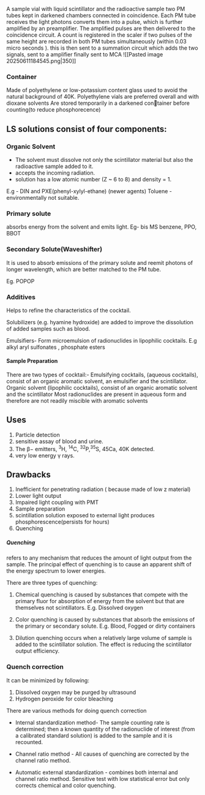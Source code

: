  A sample vial with liquid scintillator and 
the radioactive sample two PM tubes kept in darkened chambers connected in 
coincidence. Each PM tube receives the light photons   converts them into a pulse, which is further amplified by an preamplifier.  The amplified pulses are then delivered to the coincidence circuit. A count is registered in the scaler if two pulses of the same height are recorded in both PM tubes simultaneously (within 0.03 micro seconds ). this is then sent to a summation circuit which adds the two signals, sent to a amplifier finally sent to MCA
![[Pasted image 20250611184545.png|350]]

### Container
Made of polyethylene or low-potassium content glass used to avoid the natural background of 40K.
Polyethylene vials are preferred overall and with dioxane solvents 
Are stored temporarily in a darkened con￾tainer before counting(to reduce phosphorecence) 

## LS solutions consist of four components:

### Organic Solvent
- The solvent must dissolve not only the scintillator material but also the radioactive sample added to it.
- accepts the incoming radiation.
- solution has a low atomic number (Z ~ 6 to 8) and density = 1.

E.g - DIN and PXE(phenyl-xylyl-ethane) (newer agents) 
     Toluene - environmentally not suitable.

### Primary solute
absorbs energy from the solvent and emits light.
Eg- bis MS benzene, PPO, BBOT

### Secondary Solute(Waveshifter)

It is used to absorb emissions of the primary solute and reemit photons of longer wavelength, which are better matched to the PM tube.

Eg. POPOP

### Additives

Helps to refine the characteristics of the cocktail.

Solubilizers (e.g. hyamine hydroxide) are added to improve the dissolution of added samples such as blood.

Emulsifiers- Form microemulsion of radionuclides in lipophilic cocktails.
E.g alkyl aryl sulfonates , phosphate esters

#### Sample Preparation
There are two types of cocktail:-
Emulsifying cocktails,
(aqueous cocktails), consist of an
organic aromatic solvent, an emulsifier and
the scintillator.
Organic solvent (lipophilic cocktails), consist of an organic aromatic solvent and the
scintillator
Most radionuclides are present in aqueous
form and therefore are not readily miscible
with aromatic solvents
## Uses
 1. Particle detection
 2. sensitive assay of blood and urine.
 3. The β− emitters, <sup>3</sup>H, <sup>14</sup>C, <sup>32</sup>P,<sup>35</sup>S, 45Ca, 40K detected.
 4. very low energy γ rays.

## Drawbacks
1. Inefficient for penetrating radiation ( because made of low z material)
2. Lower light output
3. Impaired light coupling with PMT
4. Sample preparation
5. scintillation solution exposed to external light produces phosphorescence(persists for hours)
6. Quenching

##### Quenching
refers to any mechanism that reduces the amount of light output from the sample.
The principal effect of quenching is to cause an apparent shift of the energy spectrum to lower energies.

There are  three types of quenching:

1. Chemical quenching is caused by substances that compete with the primary fluor for absorption of energy from the solvent but that are themselves not scintillators. 
E.g. Dissolved oxygen 

2. Color quenching is caused by substances that absorb the emissions of the primary or secondary solute. E.g. Blood, Fogged or dirty containers

3. Dilution quenching occurs when a relatively large volume of sample is added to the scintillator solution. The effect is reducing the scintillator output efficiency.

### Quench correction
It can be minimized by following:
1. Dissolved oxygen may be purged by ultrasound
2. Hydrogen peroxide for color bleaching

There are various methods for doing quench correction
- Internal standardization method- The sample counting rate is determined; then a known quantity of the radionuclide of interest (from a calibrated standard solution) is added to the sample and it is recounted.

- Channel ratio method - All causes of quenching are corrected by the channel ratio method.

- Automatic external standardization - combines both internal and channel ratio method. Sensitive test with low statistical error but only corrects chemical and color quenching.